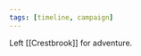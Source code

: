 ```yaml
---
tags: [timeline, campaign]
---
```

 
<span 
	  class='ob-timelines' 
	  data-date='1479-04-20' 
	  data-title='Left Crestbrook' 
	  data-era='DR'>
	  Left [[Crestbrook]] for adventure.
</span>